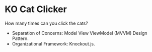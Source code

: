 # KO Cat Clicker

How many times can you click the cats?

- Separation of Concerns: Model View ViewModel (MVVM) Design Pattern.
- Organizational Framework: Knockout.js.
